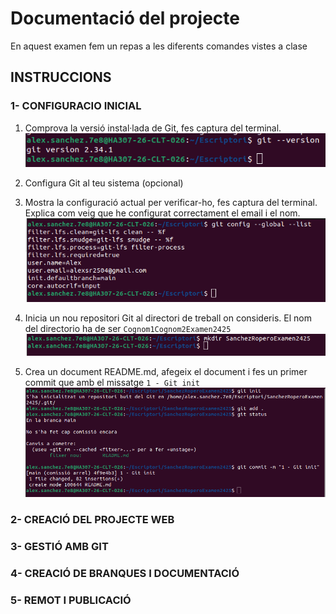# Documentació del projecte
En aquest examen fem un repas a les diferents comandes vistes a clase

## INSTRUCCIONS

### 1- CONFIGURACIO INICIAL
  1. Comprova la versió instal·lada de Git, fes captura del terminal.
  ![Captura del exercici](CapturesExamen/0-1.png)
  2. Configura Git al teu sistema (opcional)
  
  3. Mostra la configuració actual per verificar-ho, fes captura del terminal. Explica com veig que he configurat correctament el email i el nom.
  ![Captura del exercici](CapturesExamen/0-3.png)
  4. Inicia un nou repositori Git al directori de treball on consideris. El nom del directorio ha de ser `Cognom1Cognom2Examen2425`
  ![Captura del exercici](CapturesExamen/0-4.png)
  5. Crea un document README.md, afegeix el document i fes un primer commit que amb el missatge
     `1 - Git init`
  ![Captura del exercici](CapturesExamen/0-5.png)
### 2- CREACIÓ DEL PROJECTE WEB
### 3- GESTIÓ AMB GIT
### 4- CREACIÓ DE BRANQUES I DOCUMENTACIÓ
### 5- REMOT I PUBLICACIÓ

